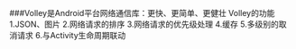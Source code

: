 ###Volley是Android平台网络通信库：更快、更简单、更健壮
Volley的功能
1.JSON、图片
2.网络请求的排序
3.网络请求的优先级处理
4.缓存
5.多级别的取消请求
6.与Activity生命周期联动